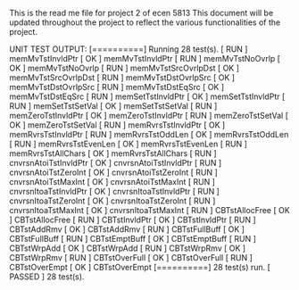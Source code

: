 This is the read me file for project 2 of ecen 5813
This document will be updated throughout the project to reflect the various functionalities of the project.

UNIT TEST OUTPUT:
[==========] Running 28 test(s).
[ RUN      ] memMvTstInvldPtr
[       OK ] memMvTstInvldPtr
[ RUN      ] memMvTstNoOvrlp
[       OK ] memMvTstNoOvrlp
[ RUN      ] memMvTstSrcOvrlpDst
[       OK ] memMvTstSrcOvrlpDst
[ RUN      ] memMvTstDstOvrlpSrc
[       OK ] memMvTstDstOvrlpSrc
[ RUN      ] memMvTstDstEqSrc
[       OK ] memMvTstDstEqSrc
[ RUN      ] memSetTstInvldPtr
[       OK ] memSetTstInvldPtr
[ RUN      ] memSetTstSetVal
[       OK ] memSetTstSetVal
[ RUN      ] memZeroTstInvldPtr
[       OK ] memZeroTstInvldPtr
[ RUN      ] memZeroTstSetVal
[       OK ] memZeroTstSetVal
[ RUN      ] memRvrsTstInvldPtr
[       OK ] memRvrsTstInvldPtr
[ RUN      ] memRvrsTstOddLen
[       OK ] memRvrsTstOddLen
[ RUN      ] memRvrsTstEvenLen
[       OK ] memRvrsTstEvenLen
[ RUN      ] memRvrsTstAllChars
[       OK ] memRvrsTstAllChars
[ RUN      ] cnvrsnAtoiTstInvldPtr
[       OK ] cnvrsnAtoiTstInvldPtr
[ RUN      ] cnvrsnAtoiTstZeroInt
[       OK ] cnvrsnAtoiTstZeroInt
[ RUN      ] cnvrsnAtoiTstMaxInt
[       OK ] cnvrsnAtoiTstMaxInt
[ RUN      ] cnvrsnItoaTstInvldPtr
[       OK ] cnvrsnItoaTstInvldPtr
[ RUN      ] cnvrsnItoaTstZeroInt
[       OK ] cnvrsnItoaTstZeroInt
[ RUN      ] cnvrsnItoaTstMaxInt
[       OK ] cnvrsnItoaTstMaxInt
[ RUN      ] CBTstAllocFree
[       OK ] CBTstAllocFree
[ RUN      ] CBTstInvldPtr
[       OK ] CBTstInvldPtr
[ RUN      ] CBTstAddRmv
[       OK ] CBTstAddRmv
[ RUN      ] CBTstFullBuff
[       OK ] CBTstFullBuff
[ RUN      ] CBTstEmptBuff
[       OK ] CBTstEmptBuff
[ RUN      ] CBTstWrpAdd
[       OK ] CBTstWrpAdd
[ RUN      ] CBTstWrpRmv
[       OK ] CBTstWrpRmv
[ RUN      ] CBTstOverFull
[       OK ] CBTstOverFull
[ RUN      ] CBTstOverEmpt
[       OK ] CBTstOverEmpt
[==========] 28 test(s) run.
[  PASSED  ] 28 test(s).
